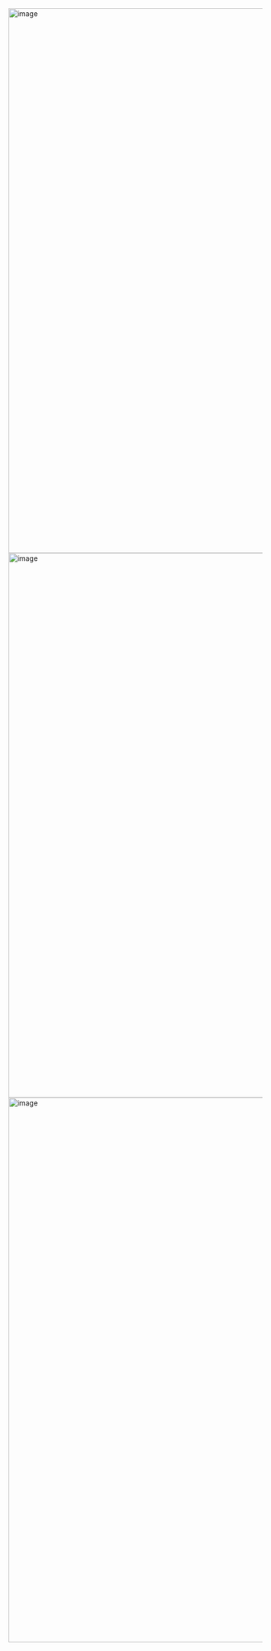 <img width="1920" height="1080" alt="image" src="https://github.com/user-attachments/assets/fb8b429f-6d36-46fa-b1ba-d8cb887bba17" />

<img width="1920" height="1080" alt="image" src="https://github.com/user-attachments/assets/ed3e92dd-39f6-473d-a1d7-5a77631aa4d0" />

<img width="1920" height="1080" alt="image" src="https://github.com/user-attachments/assets/73f445f7-6a0c-417f-9698-39ea64577ace" />
